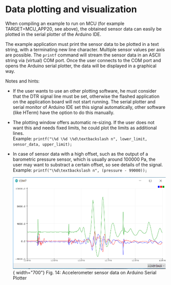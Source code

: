 # Data plotting and visualization

When compiling an example to run on MCU (for example TARGET=MCU_APP20, see above), the obtained sensor data can easily be plotted in the serial plotter of the Arduino IDE.

The example application must print the sensor data to be plotted in a text string, with a terminating new line character.
Multiple sensor values per axis are possible.
The `printf` command will stream the sensor data in an ASCII string via (virtual) COM port.
Once the user connects to the COM port and opens the Arduino serial plotter, the data will be displayed in a graphical way.

Notes and hints:

- If the user wants to use an other plotting software, he must consider that the DTR signal line must be set, otherwise the flashed application on the application board will not start running. The serial plotter and serial monitor of Arduino IDE set this signal automatically, other software (like HTerm) have the option to do this manually.
- The plotting window offers automatic re-sizing. If the user does not want this and needs fixed limits, he could plot the limits as additional lines.  
Example: `printf("\%d \%d \%d\textbackslash n", lower_limit, sensor_data, upper_limit);`
- In case of sensor data with a high offset, such as the output of a barometric pressure sensor, which is usually around 100000 Pa, the user may want to substract a certain offset, so see details of the signal.  
Example: `printf("\%d\textbackslash n", (pressure - 99000));`



  ![Image: Accelerometer sensor data on Arduino Serial Plotter](arduino_serial_plotter.png){ width="700"}
  Fig. 14: Accelerometer sensor data on Arduino Serial Plotter

